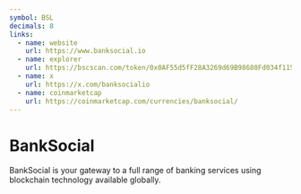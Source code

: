 ```yaml
---
symbol: BSL
decimals: 8
links:
  - name: website
    url: https://www.banksocial.io
  - name: explorer
    url: https://bscscan.com/token/0x0AF55d5fF28A3269d69B98680Fd034f115dd53Ac
  - name: x
    url: https://x.com/banksocialio
  - name: coinmarketcap
    url: https://coinmarketcap.com/currencies/banksocial/
---
```


# BankSocial

BankSocial is your gateway to a full range of banking services using blockchain technology available globally.
